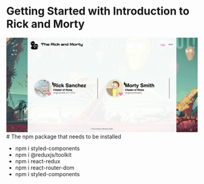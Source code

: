 # Getting Started with Introduction to  Rick and Morty

<img src="./view.png" alt="view of project">
# The npm package that needs to be installed
 <ul>
 <li> npm i styled-components</li>
 <li> npm i @reduxjs/toolkit</li>
  <li> npm i react-redux</li>
 <li> npm i react-router-dom</li>
 <li>npm i styled-components</li>
 </ul>

  